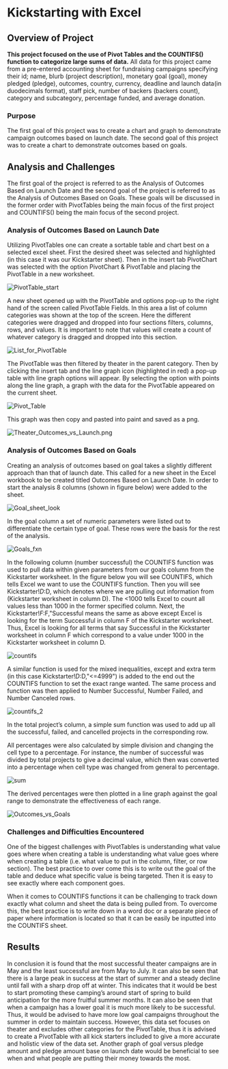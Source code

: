 # Kickstarting with Excel

## Overview of Project
**This project focused on the use of Pivot Tables and the COUNTIFS() function to categorize large sums of data.** All data for this project came from a pre-entered accounting sheet for fundraising campaigns specifying their id; name, blurb (project description), monetary goal (goal), money pledged (pledge), outcomes, country, currency, deadline and launch data(in duodecimals format), staff pick, number of backers  (backers count), category and subcategory, percentage funded, and average donation.

### Purpose
The first goal of this project was to create a chart and graph to demonstrate campaign outcomes based on launch date. The second goal of this project was to create a chart to demonstrate outcomes based on goals. 

## Analysis and Challenges
The first goal of the project is referred to as the Analysis of Outcomes Based on Launch Date and the second goal of the project is referred to as the Analysis of Outcomes Based on Goals. These goals will be discussed in the former order with PivotTables being the main focus of the first project and COUNTIFS() being the main focus of the second project.

### Analysis of Outcomes Based on Launch Date
Utilizing PivotTables one can create a sortable table and chart best on a selected excel sheet.
First the desired sheet was selected and highlighted (in this case it was our Kickstarter sheet). Then in the insert tab PivotChart was selected with the option PivotChart & PivotTable and placing the PivotTable in a new worksheet. 

![PivotTable_start](PivotTable_start.JPG)

A new sheet opened up with the PivotTable and options pop-up to the right hand of the screen called PivotTable Fields. In this area a list of column categories was shown at the top of the screen. Here the different categories were dragged and dropped into four sections filters, columns, rows, and values. It is important to note that values will create a count of whatever category is dragged and dropped into this section. 

![List_for_PivotTable](List_for_PivotTable.PNG)

The PivotTable was then filtered by theater in the parent category. Then by clicking the insert tab and the line graph icon (highlighted in red) a pop-up table with line graph options will appear. By selecting the option with points along the line graph, a graph with the data for the PivotTable appeared on the current sheet. 

![Pivot_Table](Pivot_Table.PNG)

This graph was then copy and pasted into paint and saved as a png. 

![Theater_Outcomes_vs_Launch.png](Theater_Outcomes_vs_Launch.png.png)

### Analysis of Outcomes Based on Goals
Creating an analysis of outcomes based on goal takes a slightly different approach than that of launch date. This called for a new sheet in the Excel workbook to be created titled Outcomes Based on Launch Date. In order to start the analysis 8 columns (shown in figure below) were added to the sheet.

![Goal_sheet_look](Goal_sheet_look.PNG)

In the goal column a set of numeric parameters were listed out to differentiate the certain type of goal. These rows were the basis for the rest of the analysis. 

![Goals_fxn](Goals_fxn.PNG)

In the following column (number successful) the COUNTIFS function was used to pull data within given parameters from our goals column from the Kickstarter worksheet. In the figure below you will see COUNTIFS, which tells Excel we want to use the COUNTIFS function. Then you will see Kickstarter!$D:$D, which denotes where we are pulling out information from (Kickstarter worksheet in column D). The <1000 tells Excel to count all values less than 1000 in the former specified column. Next, the Kickstarter!$F:$F,"Successful means the same as above except Excel is looking for the term Successful in column F of the Kickstarter worksheet. Thus, Excel is looking for all terms that say Successful in the Kickstarter worksheet in column F which correspond to a value under 1000 in the Kickstarter worksheet in column D.

![countifs](countifs.PNG)

A similar function is used for the mixed inequalities, except and extra term (in this case Kickstarter!$D:$D,"<=4999") is added to the end out the COUNTIFS function to set the exact range wanted. The same process and function was then applied to Number Successful, Number Failed, and Number Canceled rows. 

![countifs_2](countifs_2.PNG)

In the total project’s column, a simple sum function was used to add up all the successful, failed, and cancelled projects in the corresponding row. 

All percentages were also calculated by simple division and changing the cell type to a percentage. For instance, the number of successful was divided by total projects to give a decimal value, which then was converted into a percentage when cell type was changed from general to percentage. 

![sum](sum.png)

The derived percentages were then plotted in a line graph against the goal range to demonstrate the effectiveness of each range.

![Outcomes_vs_Goals](Outcomes_vs_Goals.png)

### Challenges and Difficulties Encountered
One of the biggest challenges with PivotTables is understanding what value goes where when creating a table is understanding what value goes where when creating a table (i.e. what value to put in the column, filter, or row section). The best practice to over come this is to write out the goal of the table and deduce what specific value is being targeted. Then it is easy to see exactly where each component goes. 

When it comes to COUNTIFS functions it can be challenging to track down exactly what column and sheet the data is being pulled from. To overcome this, the best practice is to write down in a word doc or a separate piece of paper where information is located so that it can be easily be inputted into the COUNTIFS sheet.
## Results
In conclusion it is found that the most successful theater campaigns are in May and the least successful are from May to July. It can also be seen that there is a large peak in success at the start of summer and a steady decline until fall with a sharp drop off at winter. This indicates that it would be best to start promoting these camping’s around start of spring to build anticipation for the more fruitful summer months.
It can also be seen that when a campaign has a lower goal it is much more likely to be successful. Thus, it would be advised to have more low goal campaigns throughout the summer in order to maintain success.
However, this data set focuses on theater and excludes other categories for the PivotTable, thus it is advised to create a PivotTable with all kick starters included to give a more accurate and holistic view of the data set. Another graph of goal versus pledge amount and pledge amount base on launch date would be beneficial to see when and what people are putting their money towards the most. 
